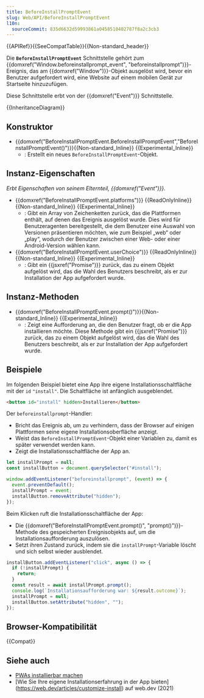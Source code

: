 ```yaml
---
title: BeforeInstallPromptEvent
slug: Web/API/BeforeInstallPromptEvent
l10n:
  sourceCommit: 835d6632d59993861a0458510402787f8a2c3cb3
---
```


{{APIRef}}{{SeeCompatTable}}{{Non-standard_header}}

Die **`BeforeInstallPromptEvent`** Schnittstelle gehört zum {{domxref("Window.beforeinstallprompt_event", "beforeinstallprompt")}}-Ereignis, das am {{domxref("Window")}}-Objekt ausgelöst wird, bevor ein Benutzer aufgefordert wird, eine Website auf einem mobilen Gerät zur Startseite hinzuzufügen.

Diese Schnittstelle erbt von der {{domxref("Event")}} Schnittstelle.

{{InheritanceDiagram}}

## Konstruktor

- {{domxref("BeforeInstallPromptEvent.BeforeInstallPromptEvent","BeforeInstallPromptEvent()")}}{{Non-standard_Inline}} {{Experimental_Inline}}
  - : Erstellt ein neues `BeforeInstallPromptEvent`-Objekt.

## Instanz-Eigenschaften

_Erbt Eigenschaften von seinem Elternteil, {{domxref("Event")}}._

- {{domxref("BeforeInstallPromptEvent.platforms")}} {{ReadOnlyInline}}{{Non-standard_Inline}} {{Experimental_Inline}}
  - : Gibt ein Array von Zeichenketten zurück, das die Plattformen enthält, auf denen das Ereignis ausgelöst wurde. Dies wird für Benutzeragenten bereitgestellt, die dem Benutzer eine Auswahl von Versionen präsentieren möchten, wie zum Beispiel „web“ oder „play“, wodurch der Benutzer zwischen einer Web- oder einer Android-Version wählen kann.
- {{domxref("BeforeInstallPromptEvent.userChoice")}} {{ReadOnlyInline}}{{Non-standard_Inline}} {{Experimental_Inline}}
  - : Gibt ein {{jsxref("Promise")}} zurück, das zu einem Objekt aufgelöst wird, das die Wahl des Benutzers beschreibt, als er zur Installation der App aufgefordert wurde.

## Instanz-Methoden

- {{domxref("BeforeInstallPromptEvent.prompt()")}}{{Non-standard_Inline}} {{Experimental_Inline}}
  - : Zeigt eine Aufforderung an, die den Benutzer fragt, ob er die App installieren möchte. Diese Methode gibt ein {{jsxref("Promise")}} zurück, das zu einem Objekt aufgelöst wird, das die Wahl des Benutzers beschreibt, als er zur Installation der App aufgefordert wurde.

## Beispiele

Im folgenden Beispiel bietet eine App ihre eigene Installationsschaltfläche mit der `id` `"install"`. Die Schaltfläche ist anfänglich ausgeblendet.

```html
<button id="install" hidden>Installieren</button>
```

Der `beforeinstallprompt`-Handler:

- Bricht das Ereignis ab, um zu verhindern, dass der Browser auf einigen Plattformen seine eigene Installationsoberfläche anzeigt.
- Weist das `BeforeInstallPromptEvent`-Objekt einer Variablen zu, damit es später verwendet werden kann.
- Zeigt die Installationsschaltfläche der App an.

```js
let installPrompt = null;
const installButton = document.querySelector("#install");

window.addEventListener("beforeinstallprompt", (event) => {
  event.preventDefault();
  installPrompt = event;
  installButton.removeAttribute("hidden");
});
```

Beim Klicken ruft die Installationsschaltfläche der App:

- Die {{domxref("BeforeInstallPromptEvent.prompt()", "prompt()")}}-Methode des gespeicherten Ereignisobjekts auf, um die Installationsaufforderung auszulösen.
- Setzt ihren Zustand zurück, indem sie die `installPrompt`-Variable löscht und sich selbst wieder ausblendet.

```js
installButton.addEventListener("click", async () => {
  if (!installPrompt) {
    return;
  }
  const result = await installPrompt.prompt();
  console.log(`Installationsaufforderung war: ${result.outcome}`);
  installPrompt = null;
  installButton.setAttribute("hidden", "");
});
```

## Browser-Kompatibilität

{{Compat}}

## Siehe auch

- [PWAs installierbar machen](/de/docs/Web/Progressive_web_apps/Guides/Making_PWAs_installable)
- [Wie Sie Ihre eigene Installationserfahrung in der App bieten] (https://web.dev/articles/customize-install) auf web.dev (2021)
